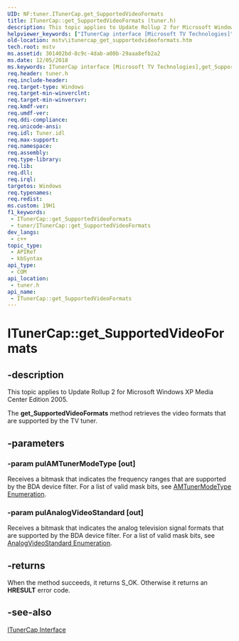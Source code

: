 ```yaml
---
UID: NF:tuner.ITunerCap.get_SupportedVideoFormats
title: ITunerCap::get_SupportedVideoFormats (tuner.h)
description: This topic applies to Update Rollup 2 for Microsoft Windows XP Media Center Edition 2005.
helpviewer_keywords: ["ITunerCap interface [Microsoft TV Technologies]","get_SupportedVideoFormats method","ITunerCap.get_SupportedVideoFormats","ITunerCap::get_SupportedVideoFormats","ITunerCapget_SupportedVideoFormats","get_SupportedVideoFormats","get_SupportedVideoFormats method [Microsoft TV Technologies]","get_SupportedVideoFormats method [Microsoft TV Technologies]","ITunerCap interface","mstv.itunercap_get_supportedvideoformats","tuner/ITunerCap::get_SupportedVideoFormats"]
old-location: mstv\itunercap_get_supportedvideoformats.htm
tech.root: mstv
ms.assetid: 301402bd-8c9c-4dab-a00b-29aaa8efb2a2
ms.date: 12/05/2018
ms.keywords: ITunerCap interface [Microsoft TV Technologies],get_SupportedVideoFormats method, ITunerCap.get_SupportedVideoFormats, ITunerCap::get_SupportedVideoFormats, ITunerCapget_SupportedVideoFormats, get_SupportedVideoFormats, get_SupportedVideoFormats method [Microsoft TV Technologies], get_SupportedVideoFormats method [Microsoft TV Technologies],ITunerCap interface, mstv.itunercap_get_supportedvideoformats, tuner/ITunerCap::get_SupportedVideoFormats
req.header: tuner.h
req.include-header: 
req.target-type: Windows
req.target-min-winverclnt: 
req.target-min-winversvr: 
req.kmdf-ver: 
req.umdf-ver: 
req.ddi-compliance: 
req.unicode-ansi: 
req.idl: Tuner.idl
req.max-support: 
req.namespace: 
req.assembly: 
req.type-library: 
req.lib: 
req.dll: 
req.irql: 
targetos: Windows
req.typenames: 
req.redist: 
ms.custom: 19H1
f1_keywords:
 - ITunerCap::get_SupportedVideoFormats
 - tuner/ITunerCap::get_SupportedVideoFormats
dev_langs:
 - c++
topic_type:
 - APIRef
 - kbSyntax
api_type:
 - COM
api_location:
 - tuner.h
api_name:
 - ITunerCap::get_SupportedVideoFormats
---
```


# ITunerCap::get_SupportedVideoFormats


## -description

This topic applies to Update Rollup 2 for Microsoft Windows XP Media Center Edition 2005.
        



The <b>get_SupportedVideoFormats</b> method retrieves the video formats that are supported by the TV tuner.

## -parameters

### -param pulAMTunerModeType [out]

Receives a bitmask that indicates the frequency ranges that are supported by the BDA device filter. For a list of valid mask bits, see <a href="/previous-versions/windows/desktop/api/strmif/ne-strmif-amtunermodetype">AMTunerModeType Enumeration</a>.

### -param pulAnalogVideoStandard [out]

Receives a bitmask that indicates the analog television signal formats that are supported by the BDA device filter. For a list of valid mask bits, see <a href="/previous-versions/windows/desktop/api/strmif/ne-strmif-analogvideostandard">AnalogVideoStandard Enumeration</a>.

## -returns

When the method succeeds, it returns S_OK. Otherwise it returns an <b>HRESULT</b> error code.

## -see-also

<a href="/previous-versions/windows/desktop/api/tuner/nn-tuner-itunercap">ITunerCap Interface</a>

